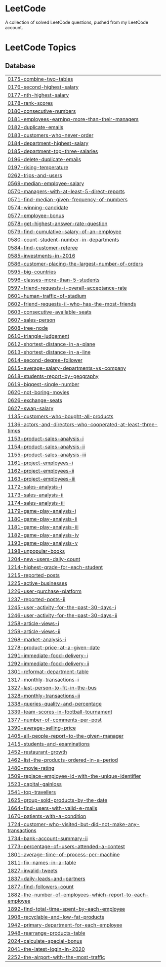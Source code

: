 # LeetCode
A collection of solved LeetCode questions, pushed from my LeetCode account. 

<!---LeetCode Topics Start-->
# LeetCode Topics
## Database
|  |
| ------- |
| [0175-combine-two-tables](https://github.com/JaleelJenkins/LeetCode/tree/master/0175-combine-two-tables) |
| [0176-second-highest-salary](https://github.com/JaleelJenkins/LeetCode/tree/master/0176-second-highest-salary) |
| [0177-nth-highest-salary](https://github.com/JaleelJenkins/LeetCode/tree/master/0177-nth-highest-salary) |
| [0178-rank-scores](https://github.com/JaleelJenkins/LeetCode/tree/master/0178-rank-scores) |
| [0180-consecutive-numbers](https://github.com/JaleelJenkins/LeetCode/tree/master/0180-consecutive-numbers) |
| [0181-employees-earning-more-than-their-managers](https://github.com/JaleelJenkins/LeetCode/tree/master/0181-employees-earning-more-than-their-managers) |
| [0182-duplicate-emails](https://github.com/JaleelJenkins/LeetCode/tree/master/0182-duplicate-emails) |
| [0183-customers-who-never-order](https://github.com/JaleelJenkins/LeetCode/tree/master/0183-customers-who-never-order) |
| [0184-department-highest-salary](https://github.com/JaleelJenkins/LeetCode/tree/master/0184-department-highest-salary) |
| [0185-department-top-three-salaries](https://github.com/JaleelJenkins/LeetCode/tree/master/0185-department-top-three-salaries) |
| [0196-delete-duplicate-emails](https://github.com/JaleelJenkins/LeetCode/tree/master/0196-delete-duplicate-emails) |
| [0197-rising-temperature](https://github.com/JaleelJenkins/LeetCode/tree/master/0197-rising-temperature) |
| [0262-trips-and-users](https://github.com/JaleelJenkins/LeetCode/tree/master/0262-trips-and-users) |
| [0569-median-employee-salary](https://github.com/JaleelJenkins/LeetCode/tree/master/0569-median-employee-salary) |
| [0570-managers-with-at-least-5-direct-reports](https://github.com/JaleelJenkins/LeetCode/tree/master/0570-managers-with-at-least-5-direct-reports) |
| [0571-find-median-given-frequency-of-numbers](https://github.com/JaleelJenkins/LeetCode/tree/master/0571-find-median-given-frequency-of-numbers) |
| [0574-winning-candidate](https://github.com/JaleelJenkins/LeetCode/tree/master/0574-winning-candidate) |
| [0577-employee-bonus](https://github.com/JaleelJenkins/LeetCode/tree/master/0577-employee-bonus) |
| [0578-get-highest-answer-rate-question](https://github.com/JaleelJenkins/LeetCode/tree/master/0578-get-highest-answer-rate-question) |
| [0579-find-cumulative-salary-of-an-employee](https://github.com/JaleelJenkins/LeetCode/tree/master/0579-find-cumulative-salary-of-an-employee) |
| [0580-count-student-number-in-departments](https://github.com/JaleelJenkins/LeetCode/tree/master/0580-count-student-number-in-departments) |
| [0584-find-customer-referee](https://github.com/JaleelJenkins/LeetCode/tree/master/0584-find-customer-referee) |
| [0585-investments-in-2016](https://github.com/JaleelJenkins/LeetCode/tree/master/0585-investments-in-2016) |
| [0586-customer-placing-the-largest-number-of-orders](https://github.com/JaleelJenkins/LeetCode/tree/master/0586-customer-placing-the-largest-number-of-orders) |
| [0595-big-countries](https://github.com/JaleelJenkins/LeetCode/tree/master/0595-big-countries) |
| [0596-classes-more-than-5-students](https://github.com/JaleelJenkins/LeetCode/tree/master/0596-classes-more-than-5-students) |
| [0597-friend-requests-i-overall-acceptance-rate](https://github.com/JaleelJenkins/LeetCode/tree/master/0597-friend-requests-i-overall-acceptance-rate) |
| [0601-human-traffic-of-stadium](https://github.com/JaleelJenkins/LeetCode/tree/master/0601-human-traffic-of-stadium) |
| [0602-friend-requests-ii-who-has-the-most-friends](https://github.com/JaleelJenkins/LeetCode/tree/master/0602-friend-requests-ii-who-has-the-most-friends) |
| [0603-consecutive-available-seats](https://github.com/JaleelJenkins/LeetCode/tree/master/0603-consecutive-available-seats) |
| [0607-sales-person](https://github.com/JaleelJenkins/LeetCode/tree/master/0607-sales-person) |
| [0608-tree-node](https://github.com/JaleelJenkins/LeetCode/tree/master/0608-tree-node) |
| [0610-triangle-judgement](https://github.com/JaleelJenkins/LeetCode/tree/master/0610-triangle-judgement) |
| [0612-shortest-distance-in-a-plane](https://github.com/JaleelJenkins/LeetCode/tree/master/0612-shortest-distance-in-a-plane) |
| [0613-shortest-distance-in-a-line](https://github.com/JaleelJenkins/LeetCode/tree/master/0613-shortest-distance-in-a-line) |
| [0614-second-degree-follower](https://github.com/JaleelJenkins/LeetCode/tree/master/0614-second-degree-follower) |
| [0615-average-salary-departments-vs-company](https://github.com/JaleelJenkins/LeetCode/tree/master/0615-average-salary-departments-vs-company) |
| [0618-students-report-by-geography](https://github.com/JaleelJenkins/LeetCode/tree/master/0618-students-report-by-geography) |
| [0619-biggest-single-number](https://github.com/JaleelJenkins/LeetCode/tree/master/0619-biggest-single-number) |
| [0620-not-boring-movies](https://github.com/JaleelJenkins/LeetCode/tree/master/0620-not-boring-movies) |
| [0626-exchange-seats](https://github.com/JaleelJenkins/LeetCode/tree/master/0626-exchange-seats) |
| [0627-swap-salary](https://github.com/JaleelJenkins/LeetCode/tree/master/0627-swap-salary) |
| [1135-customers-who-bought-all-products](https://github.com/JaleelJenkins/LeetCode/tree/master/1135-customers-who-bought-all-products) |
| [1136-actors-and-directors-who-cooperated-at-least-three-times](https://github.com/JaleelJenkins/LeetCode/tree/master/1136-actors-and-directors-who-cooperated-at-least-three-times) |
| [1153-product-sales-analysis-i](https://github.com/JaleelJenkins/LeetCode/tree/master/1153-product-sales-analysis-i) |
| [1154-product-sales-analysis-ii](https://github.com/JaleelJenkins/LeetCode/tree/master/1154-product-sales-analysis-ii) |
| [1155-product-sales-analysis-iii](https://github.com/JaleelJenkins/LeetCode/tree/master/1155-product-sales-analysis-iii) |
| [1161-project-employees-i](https://github.com/JaleelJenkins/LeetCode/tree/master/1161-project-employees-i) |
| [1162-project-employees-ii](https://github.com/JaleelJenkins/LeetCode/tree/master/1162-project-employees-ii) |
| [1163-project-employees-iii](https://github.com/JaleelJenkins/LeetCode/tree/master/1163-project-employees-iii) |
| [1172-sales-analysis-i](https://github.com/JaleelJenkins/LeetCode/tree/master/1172-sales-analysis-i) |
| [1173-sales-analysis-ii](https://github.com/JaleelJenkins/LeetCode/tree/master/1173-sales-analysis-ii) |
| [1174-sales-analysis-iii](https://github.com/JaleelJenkins/LeetCode/tree/master/1174-sales-analysis-iii) |
| [1179-game-play-analysis-i](https://github.com/JaleelJenkins/LeetCode/tree/master/1179-game-play-analysis-i) |
| [1180-game-play-analysis-ii](https://github.com/JaleelJenkins/LeetCode/tree/master/1180-game-play-analysis-ii) |
| [1181-game-play-analysis-iii](https://github.com/JaleelJenkins/LeetCode/tree/master/1181-game-play-analysis-iii) |
| [1182-game-play-analysis-iv](https://github.com/JaleelJenkins/LeetCode/tree/master/1182-game-play-analysis-iv) |
| [1193-game-play-analysis-v](https://github.com/JaleelJenkins/LeetCode/tree/master/1193-game-play-analysis-v) |
| [1198-unpopular-books](https://github.com/JaleelJenkins/LeetCode/tree/master/1198-unpopular-books) |
| [1204-new-users-daily-count](https://github.com/JaleelJenkins/LeetCode/tree/master/1204-new-users-daily-count) |
| [1214-highest-grade-for-each-student](https://github.com/JaleelJenkins/LeetCode/tree/master/1214-highest-grade-for-each-student) |
| [1215-reported-posts](https://github.com/JaleelJenkins/LeetCode/tree/master/1215-reported-posts) |
| [1225-active-businesses](https://github.com/JaleelJenkins/LeetCode/tree/master/1225-active-businesses) |
| [1226-user-purchase-platform](https://github.com/JaleelJenkins/LeetCode/tree/master/1226-user-purchase-platform) |
| [1237-reported-posts-ii](https://github.com/JaleelJenkins/LeetCode/tree/master/1237-reported-posts-ii) |
| [1245-user-activity-for-the-past-30-days-i](https://github.com/JaleelJenkins/LeetCode/tree/master/1245-user-activity-for-the-past-30-days-i) |
| [1246-user-activity-for-the-past-30-days-ii](https://github.com/JaleelJenkins/LeetCode/tree/master/1246-user-activity-for-the-past-30-days-ii) |
| [1258-article-views-i](https://github.com/JaleelJenkins/LeetCode/tree/master/1258-article-views-i) |
| [1259-article-views-ii](https://github.com/JaleelJenkins/LeetCode/tree/master/1259-article-views-ii) |
| [1268-market-analysis-i](https://github.com/JaleelJenkins/LeetCode/tree/master/1268-market-analysis-i) |
| [1278-product-price-at-a-given-date](https://github.com/JaleelJenkins/LeetCode/tree/master/1278-product-price-at-a-given-date) |
| [1291-immediate-food-delivery-i](https://github.com/JaleelJenkins/LeetCode/tree/master/1291-immediate-food-delivery-i) |
| [1292-immediate-food-delivery-ii](https://github.com/JaleelJenkins/LeetCode/tree/master/1292-immediate-food-delivery-ii) |
| [1301-reformat-department-table](https://github.com/JaleelJenkins/LeetCode/tree/master/1301-reformat-department-table) |
| [1317-monthly-transactions-i](https://github.com/JaleelJenkins/LeetCode/tree/master/1317-monthly-transactions-i) |
| [1327-last-person-to-fit-in-the-bus](https://github.com/JaleelJenkins/LeetCode/tree/master/1327-last-person-to-fit-in-the-bus) |
| [1328-monthly-transactions-ii](https://github.com/JaleelJenkins/LeetCode/tree/master/1328-monthly-transactions-ii) |
| [1338-queries-quality-and-percentage](https://github.com/JaleelJenkins/LeetCode/tree/master/1338-queries-quality-and-percentage) |
| [1339-team-scores-in-football-tournament](https://github.com/JaleelJenkins/LeetCode/tree/master/1339-team-scores-in-football-tournament) |
| [1377-number-of-comments-per-post](https://github.com/JaleelJenkins/LeetCode/tree/master/1377-number-of-comments-per-post) |
| [1390-average-selling-price](https://github.com/JaleelJenkins/LeetCode/tree/master/1390-average-selling-price) |
| [1405-all-people-report-to-the-given-manager](https://github.com/JaleelJenkins/LeetCode/tree/master/1405-all-people-report-to-the-given-manager) |
| [1415-students-and-examinations](https://github.com/JaleelJenkins/LeetCode/tree/master/1415-students-and-examinations) |
| [1452-restaurant-growth](https://github.com/JaleelJenkins/LeetCode/tree/master/1452-restaurant-growth) |
| [1462-list-the-products-ordered-in-a-period](https://github.com/JaleelJenkins/LeetCode/tree/master/1462-list-the-products-ordered-in-a-period) |
| [1480-movie-rating](https://github.com/JaleelJenkins/LeetCode/tree/master/1480-movie-rating) |
| [1509-replace-employee-id-with-the-unique-identifier](https://github.com/JaleelJenkins/LeetCode/tree/master/1509-replace-employee-id-with-the-unique-identifier) |
| [1523-capital-gainloss](https://github.com/JaleelJenkins/LeetCode/tree/master/1523-capital-gainloss) |
| [1541-top-travellers](https://github.com/JaleelJenkins/LeetCode/tree/master/1541-top-travellers) |
| [1625-group-sold-products-by-the-date](https://github.com/JaleelJenkins/LeetCode/tree/master/1625-group-sold-products-by-the-date) |
| [1664-find-users-with-valid-e-mails](https://github.com/JaleelJenkins/LeetCode/tree/master/1664-find-users-with-valid-e-mails) |
| [1670-patients-with-a-condition](https://github.com/JaleelJenkins/LeetCode/tree/master/1670-patients-with-a-condition) |
| [1724-customer-who-visited-but-did-not-make-any-transactions](https://github.com/JaleelJenkins/LeetCode/tree/master/1724-customer-who-visited-but-did-not-make-any-transactions) |
| [1734-bank-account-summary-ii](https://github.com/JaleelJenkins/LeetCode/tree/master/1734-bank-account-summary-ii) |
| [1773-percentage-of-users-attended-a-contest](https://github.com/JaleelJenkins/LeetCode/tree/master/1773-percentage-of-users-attended-a-contest) |
| [1801-average-time-of-process-per-machine](https://github.com/JaleelJenkins/LeetCode/tree/master/1801-average-time-of-process-per-machine) |
| [1811-fix-names-in-a-table](https://github.com/JaleelJenkins/LeetCode/tree/master/1811-fix-names-in-a-table) |
| [1827-invalid-tweets](https://github.com/JaleelJenkins/LeetCode/tree/master/1827-invalid-tweets) |
| [1837-daily-leads-and-partners](https://github.com/JaleelJenkins/LeetCode/tree/master/1837-daily-leads-and-partners) |
| [1877-find-followers-count](https://github.com/JaleelJenkins/LeetCode/tree/master/1877-find-followers-count) |
| [1882-the-number-of-employees-which-report-to-each-employee](https://github.com/JaleelJenkins/LeetCode/tree/master/1882-the-number-of-employees-which-report-to-each-employee) |
| [1892-find-total-time-spent-by-each-employee](https://github.com/JaleelJenkins/LeetCode/tree/master/1892-find-total-time-spent-by-each-employee) |
| [1908-recyclable-and-low-fat-products](https://github.com/JaleelJenkins/LeetCode/tree/master/1908-recyclable-and-low-fat-products) |
| [1942-primary-department-for-each-employee](https://github.com/JaleelJenkins/LeetCode/tree/master/1942-primary-department-for-each-employee) |
| [1948-rearrange-products-table](https://github.com/JaleelJenkins/LeetCode/tree/master/1948-rearrange-products-table) |
| [2024-calculate-special-bonus](https://github.com/JaleelJenkins/LeetCode/tree/master/2024-calculate-special-bonus) |
| [2041-the-latest-login-in-2020](https://github.com/JaleelJenkins/LeetCode/tree/master/2041-the-latest-login-in-2020) |
| [2252-the-airport-with-the-most-traffic](https://github.com/JaleelJenkins/LeetCode/tree/master/2252-the-airport-with-the-most-traffic) |
<!---LeetCode Topics End-->
